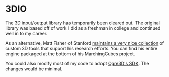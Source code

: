 3DIO
====

The 3D input/output library has temporarily been cleared out.  The original library was based off of work I did as a freshman in college and continued well in to my career.  

As an alternative, Matt Fisher of Stanford [maintains a very nice collection](http://graphics.stanford.edu/~mdfisher/MarchingCubes.html) of custom 3D tools that support his research efforts.  You can find his entire engine packaged at the bottom of his MarchingCubes project.  

You could also modify most of my code to adopt [Ogre3D's SDK](http://www.ogre3d.org/).  The changes would be minimal.
